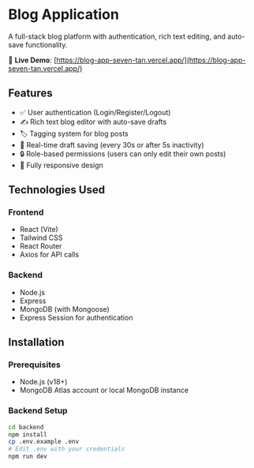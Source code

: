 # Blog Application

A full-stack blog platform with authentication, rich text editing, and auto-save functionality.

🔗 **Live Demo**: [https://blog-app-seven-tan.vercel.app/](https://blog-app-seven-tan.vercel.app/)

## Features

- ✅ User authentication (Login/Register/Logout)
- ✍️ Rich text blog editor with auto-save drafts
- 🏷️ Tagging system for blog posts
- 🔄 Real-time draft saving (every 30s or after 5s inactivity)
- 🔒 Role-based permissions (users can only edit their own posts)
- 📱 Fully responsive design

## Technologies Used

### Frontend
- React (Vite)
- Tailwind CSS
- React Router
- Axios for API calls

### Backend
- Node.js
- Express
- MongoDB (with Mongoose)
- Express Session for authentication

## Installation

### Prerequisites
- Node.js (v18+)
- MongoDB Atlas account or local MongoDB instance

### Backend Setup
```bash
cd backend
npm install
cp .env.example .env
# Edit .env with your credentials
npm run dev